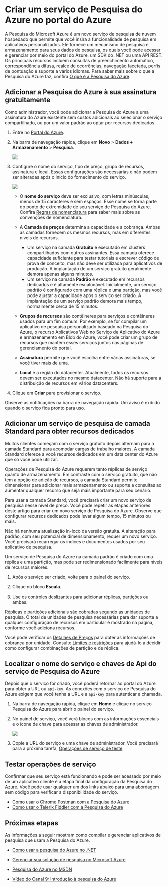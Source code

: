 <properties
	pageTitle="Criar um serviço Pesquisa do Azure no portal | Microsoft Azure | Serviço de pesquisa de nuvem hospedado"
	description="Adicione uma Pesquisa do Azure gratuita ou padrão a uma assinatura existente usando o portal do Azure. A Pesquisa do Azure é um serviço de pesquisa hospedado na nuvem para aplicativos personalizados."
	services="search"
	documentationCenter=""
	authors="HeidiSteen"
	manager="mblythe"
	editor=""
    tags="azure-portal"/>

<tags
	ms.service="search"
	ms.devlang="rest-api"
	ms.workload="search"
	ms.topic="get-started-article"
	ms.tgt_pltfrm="na"
	ms.date="11/04/2015"
	ms.author="heidist"/>

# Criar um serviço de Pesquisa do Azure no portal do Azure

A Pesquisa do Microsoft Azure é um novo serviço de pesquisa de nuvem hospedado que permite que você insira a funcionalidade de pesquisa em aplicativos personalizados. Ele fornece um mecanismo de pesquisa e armazenamento para seus dados de pesquisa, os quais você pode acessar e gerenciar por meio do portal do Azure, um SDK do .NET ou uma API REST. Os principais recursos incluem consultas de preenchimento automático, correspondência difusa, realce de ocorrências, navegação facetada, perfis de pontuação e suporte a vários idiomas. Para saber mais sobre o que a Pesquisa do Azure faz, confira [O que é a Pesquisa do Azure](seach-what-is-search.md).

## Adicionar a Pesquisa do Azure à sua assinatura gratuitamente

Como administrador, você pode adicionar a Pesquisa do Azure a uma assinatura do Azure existente sem custos adicionais ao selecionar o serviço compartilhado, ou por um valor padrão ao optar por recursos dedicados.

1. Entre no [Portal do Azure](https://portal.azure.com).

2. Na barra de navegação rápida, clique em **Novo** > **Dados + Armazenamento** > **Pesquisa**.

     ![][1]

3. Configure o nome do serviço, tipo de preço, grupo de recursos, assinatura e local. Essas configurações são necessárias e não podem ser alteradas após o início do fornecimento do serviço.

     ![][2]

	- O **nome do serviço** deve ser exclusivo, com letras minúsculas, menos de 15 caracteres e sem espaços. Esse nome se torna parte do ponto de extremidade de seu serviço de Pesquisa do Azure. Confira [Regras de nomenclatura](https://msdn.microsoft.com/library/azure/dn857353.aspx) para saber mais sobre as convenções de nomenclatura.

	- A **Camada de preços** determina a capacidade e a cobrança. Ambas as camadas fornecem os mesmos recursos, mas em diferentes níveis de recursos.

		- Um serviço na camada **Gratuito** é executado em clusters compartilhados com outros assinantes. Essa camada oferece capacidade suficiente para testar tutoriais e escrever código de prova de conceito, mas não deve ser utilizada para aplicativos de produção. A implantação de um serviço gratuito geralmente demora apenas alguns minutos.
		- Um serviço na camada **Padrão** é executado em recursos dedicados e é altamente escalonável. Inicialmente, um serviço padrão é configurado com uma réplica e uma partição, mas você pode ajustar a capacidade após o serviço ser criado. A implantação de um serviço padrão demora mais tempo, normalmente cerca de 15 minutos.

	- **Grupos de recursos** são contêineres para serviços e contêineres usados para um fim comum. Por exemplo, se for compilar um aplicativo de pesquisa personalizado baseado na Pesquisa do Azure, o recurso Aplicativos Web no Serviço de Aplicativo do Azure e armazenamento em Blob do Azure, você pode criar um grupo de recursos que mantém esses serviços juntos nas páginas de gerenciamento do portal.

	- **Assinatura** permite que você escolha entre várias assinaturas, se você tiver mais de uma.

	- **Local** é a região do datacenter. Atualmente, todos os recursos devem ser executados no mesmo datacenter. Não há suporte para a distribuição de recursos em vários datacenters.

4. Clique em **Criar** para provisionar o serviço.

Observe as notificações na barra de navegação rápida. Um aviso é exibido quando o serviço fica pronto para uso.

<a id="sub-3"></a>
## Adicionar um serviço de pesquisa de camada Standard para obter recursos dedicados

Muitos clientes começam com o serviço gratuito depois alternam para a camada Standard para acomodar cargas de trabalho maiores. A camada Standard oferece a você recursos dedicados em um data center do Azure que só você pode utilizar.

Operações de Pesquisa do Azure requerem tanto réplicas de serviço quanto de armazenamento. Em contraste com o serviço gratuito, que não tem a opção de adição de recursos, a camada Standard permite dimensionar para adicionar mais armazenamento ou suporte a consultas ao aumentar qualquer recurso que seja mais importante para seu cenário.

Para usar a camada Standard, você precisará criar um novo serviço de pesquisa nesse nível de preço. Você pode repetir as etapas anteriores deste artigo para criar um novo serviço de Pesquisa do Azure. Observe que configurar recursos dedicados pode levar algum tempo, 15 minutos ou mais.

Não há nenhuma atualização in-loco da versão gratuita. A alteração para padrão, com seu potencial de dimensionamento, requer um novo serviço. Você precisará recarregar os índices e documentos usados por seu aplicativo de pesquisa.

Um serviço de Pesquisa do Azure na camada padrão é criado com uma réplica e uma partição, mas pode ser redimensionado facilmente para níveis de recursos maiores.

1.	Após o serviço ser criado, volte para o painel do serviço.

2.	Clique no bloco **Escala**.

3.	Use os controles deslizantes para adicionar réplicas, partições ou ambas.

Réplicas e partições adicionais são cobradas segundo as unidades de pesquisa. O total de unidades de pesquisa necessárias para dar suporte a qualquer configuração de recursos em particular é mostrado na página, conforme você adiciona recursos.

Você pode verificar os [Detalhes de Preços](http://go.microsoft.com/fwlink/p/?LinkID=509792) para obter as informações de cobrança por unidade. Consulte [Limites e restrições](search-limits-quotas-capacity.md) para ajudá-lo a decidir como configurar combinações de partição e de réplica.

<a id="sub-2"></a>
## Localizar o nome do serviço e chaves de Api do serviço de Pesquisa do Azure

Depois que o serviço for criado, você poderá retornar ao portal do Azure para obter a URL ou `api-key`. As conexões com o serviço de Pesquisa do Azure exigem que você tenha a URL e a `api-key` para autenticar a chamada.

1. Na barra de navegação rápida, clique em **Home** e clique no serviço Pesquisa do Azure para abrir o painel do serviço.

2. No painel de serviço, você verá blocos com as informações essenciais e o ícone de chave para acessar as chaves de administrador.

  	![][3]

3. Copie a URL do serviço e uma chave de administrador. Você precisará para a próxima tarefa, [Operações de serviço de teste](#sub-4).


<a id="sub-4"></a>
## Testar operações de serviço

Confirmar que seu serviço está funcionando e pode ser acessado por meio de um aplicativo cliente é a etapa final da configuração da Pesquisa do Azure. Você pode usar qualquer um dos links abaixo para uma abordagem sem código para verificar a disponibilidade do serviço.

- [Como usar o Chrome Postman com a Pesquisa do Azure](search-chrome-postman.md)
- [Como usar o Telerik Fiddler com a Pesquisa do Azure](search-fiddler.md)

<!--Next steps and links -->
<a id="next-steps"></a>
## Próximas etapas

As informações a seguir mostram como compilar e gerenciar aplicativos de pesquisa que usam a Pesquisa do Azure.

- [Como usar a pesquisa do Azure no .NET](search-howto-dotnet-sdk.md)

- [Gerenciar sua solução de pesquisa no Microsoft Azure](search-manage.md)

- [Pesquisa do Azure no MSDN](http://msdn.microsoft.com/library/dn798933.aspx)

- [Vídeo do Canal 9: Introdução à pesquisa do Azure](http://channel9.msdn.com/Shows/Data-Exposed/Introduction-To-Azure-Search)


<!--Anchors-->
[Find the service name and api-keys of your Azure Search service]: #sub-2
[Upgrade to the standard tier]: #sub-3
[Test service operations]: #sub-4
[Next steps]: #next-steps

<!--Image references-->
[1]: ./media/search-create-service-portal/create-search-portal-1.PNG
[2]: ./media/search-create-service-portal/create-search-portal-2.PNG
[3]: ./media/search-create-service-portal/create-search-portal-3.PNG

<!---HONumber=Nov15_HO3-->